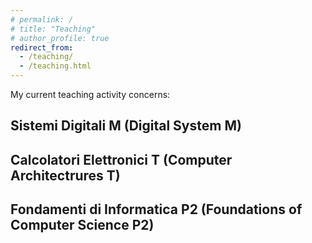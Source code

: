 ```yaml
---
# permalink: /
# title: "Teaching"
# author_profile: true
redirect_from: 
  - /teaching/
  - /teaching.html
---
```


My current teaching activity concerns:

Sistemi Digitali M (Digital System M) 
------

Calcolatori Elettronici T (Computer Architectrures T)
------

Fondamenti di Informatica P2 (Foundations of Computer Science P2)
------


